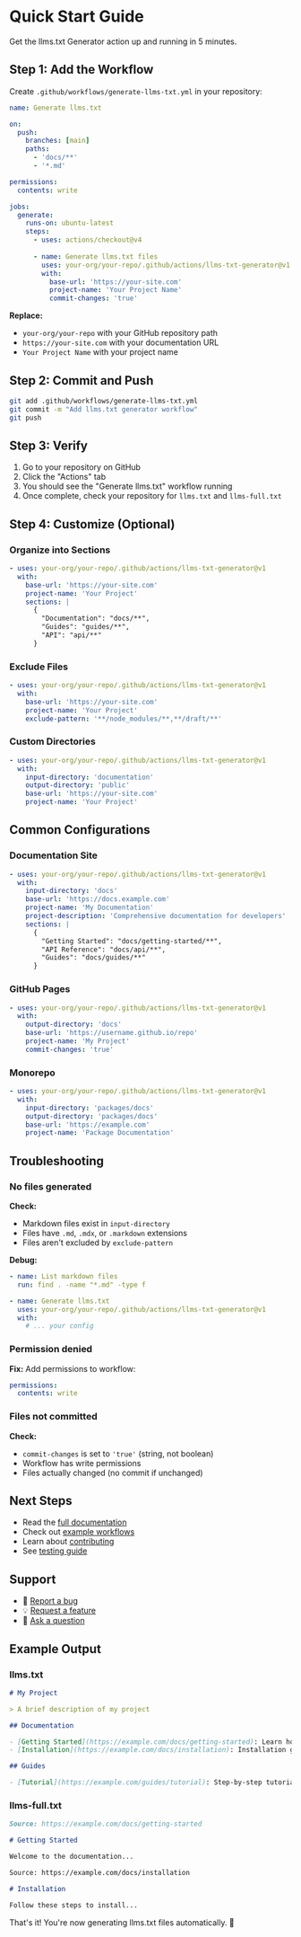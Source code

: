 # Quick Start Guide

Get the llms.txt Generator action up and running in 5 minutes.

## Step 1: Add the Workflow

Create `.github/workflows/generate-llms-txt.yml` in your repository:

```yaml
name: Generate llms.txt

on:
  push:
    branches: [main]
    paths:
      - 'docs/**'
      - '*.md'

permissions:
  contents: write

jobs:
  generate:
    runs-on: ubuntu-latest
    steps:
      - uses: actions/checkout@v4
      
      - name: Generate llms.txt files
        uses: your-org/your-repo/.github/actions/llms-txt-generator@v1
        with:
          base-url: 'https://your-site.com'
          project-name: 'Your Project Name'
          commit-changes: 'true'
```

**Replace:**
- `your-org/your-repo` with your GitHub repository path
- `https://your-site.com` with your documentation URL
- `Your Project Name` with your project name

## Step 2: Commit and Push

```bash
git add .github/workflows/generate-llms-txt.yml
git commit -m "Add llms.txt generator workflow"
git push
```

## Step 3: Verify

1. Go to your repository on GitHub
2. Click the "Actions" tab
3. You should see the "Generate llms.txt" workflow running
4. Once complete, check your repository for `llms.txt` and `llms-full.txt`

## Step 4: Customize (Optional)

### Organize into Sections

```yaml
- uses: your-org/your-repo/.github/actions/llms-txt-generator@v1
  with:
    base-url: 'https://your-site.com'
    project-name: 'Your Project'
    sections: |
      {
        "Documentation": "docs/**",
        "Guides": "guides/**",
        "API": "api/**"
      }
```

### Exclude Files

```yaml
- uses: your-org/your-repo/.github/actions/llms-txt-generator@v1
  with:
    base-url: 'https://your-site.com'
    project-name: 'Your Project'
    exclude-pattern: '**/node_modules/**,**/draft/**'
```

### Custom Directories

```yaml
- uses: your-org/your-repo/.github/actions/llms-txt-generator@v1
  with:
    input-directory: 'documentation'
    output-directory: 'public'
    base-url: 'https://your-site.com'
    project-name: 'Your Project'
```

## Common Configurations

### Documentation Site

```yaml
- uses: your-org/your-repo/.github/actions/llms-txt-generator@v1
  with:
    input-directory: 'docs'
    base-url: 'https://docs.example.com'
    project-name: 'My Documentation'
    project-description: 'Comprehensive documentation for developers'
    sections: |
      {
        "Getting Started": "docs/getting-started/**",
        "API Reference": "docs/api/**",
        "Guides": "docs/guides/**"
      }
```

### GitHub Pages

```yaml
- uses: your-org/your-repo/.github/actions/llms-txt-generator@v1
  with:
    output-directory: 'docs'
    base-url: 'https://username.github.io/repo'
    project-name: 'My Project'
    commit-changes: 'true'
```

### Monorepo

```yaml
- uses: your-org/your-repo/.github/actions/llms-txt-generator@v1
  with:
    input-directory: 'packages/docs'
    output-directory: 'packages/docs'
    base-url: 'https://example.com'
    project-name: 'Package Documentation'
```

## Troubleshooting

### No files generated

**Check:**
- Markdown files exist in `input-directory`
- Files have `.md`, `.mdx`, or `.markdown` extensions
- Files aren't excluded by `exclude-pattern`

**Debug:**
```yaml
- name: List markdown files
  run: find . -name "*.md" -type f

- name: Generate llms.txt
  uses: your-org/your-repo/.github/actions/llms-txt-generator@v1
  with:
    # ... your config
```

### Permission denied

**Fix:** Add permissions to workflow:
```yaml
permissions:
  contents: write
```

### Files not committed

**Check:**
- `commit-changes` is set to `'true'` (string, not boolean)
- Workflow has write permissions
- Files actually changed (no commit if unchanged)

## Next Steps

- Read the [full documentation](.github/actions/llms-txt-generator/README.md)
- Check out [example workflows](.github/workflows/)
- Learn about [contributing](CONTRIBUTING.md)
- See [testing guide](TESTING.md)

## Support

- 🐛 [Report a bug](https://github.com/your-org/your-repo/issues/new?template=bug_report.md)
- 💡 [Request a feature](https://github.com/your-org/your-repo/issues/new?template=feature_request.md)
- 💬 [Ask a question](https://github.com/your-org/your-repo/discussions)

## Example Output

### llms.txt
```markdown
# My Project

> A brief description of my project

## Documentation

- [Getting Started](https://example.com/docs/getting-started): Learn how to get started
- [Installation](https://example.com/docs/installation): Installation guide

## Guides

- [Tutorial](https://example.com/guides/tutorial): Step-by-step tutorial
```

### llms-full.txt
```markdown
Source: https://example.com/docs/getting-started

# Getting Started

Welcome to the documentation...

Source: https://example.com/docs/installation

# Installation

Follow these steps to install...
```

That's it! You're now generating llms.txt files automatically. 🎉
